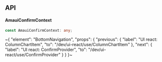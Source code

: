

## API

#### AmauiConfirmContext

```ts
const AmauiConfirmContext: any;
```


~{
  "element": "BottomNavigation",
  "props": {
    "previous": {
      "label": "UI react: ColumnChartItem",
      "to": "/dev/ui-react/use/ColumnChartItem"
    },
    "next": {
      "label": "UI react: ConfirmProvider",
      "to": "/dev/ui-react/use/ConfirmProvider"
    }
  }
}~
